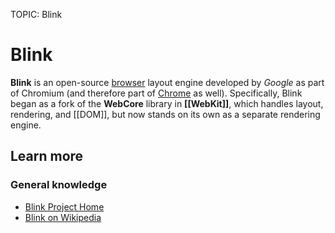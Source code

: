 TOPIC: Blink

# Blink

**Blink** is an open-source [browser](/en/glossary/Web_browser) layout engine developed by *Google* as
part of Chromium (and therefore part of [Chrome](/en/glossary/Google_Chrome_Browser) as well).
Specifically, Blink began as a fork of the **WebCore** library in **[[WebKit]]**, which handles
layout, rendering, and [[DOM]], but now stands on its own as a separate rendering engine.

## Learn more

### General knowledge

- [Blink Project Home](http://www.chromium.org/blink)
- [Blink on Wikipedia](http://en.wikipedia.org/wiki/Blink_%28layout_engine%29)
